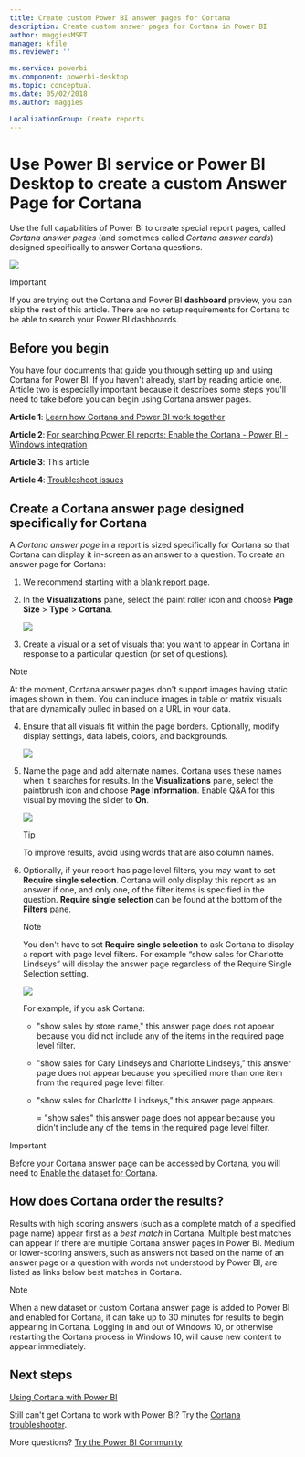 ```yaml
---
title: Create custom Power BI answer pages for Cortana
description: Create custom answer pages for Cortana in Power BI
author: maggiesMSFT
manager: kfile
ms.reviewer: ''

ms.service: powerbi
ms.component: powerbi-desktop
ms.topic: conceptual
ms.date: 05/02/2018
ms.author: maggies

LocalizationGroup: Create reports
---
```

# Use Power BI service or Power BI Desktop to create a custom Answer Page for Cortana
Use the full capabilities of Power BI to create special report pages, called *Cortana answer pages* (and sometimes called *Cortana answer cards*) designed specifically to answer Cortana questions.

![](media/service-cortana-answer-cards/power-bi-cortana.png)

> [!IMPORTANT]
> If you are trying out the Cortana and Power BI **dashboard** preview, you can skip the rest of this article. There are no setup requirements for Cortana to be able to search your Power BI dashboards.
> 
> 

## Before you begin
You have four documents that guide you through setting up and using Cortana for Power BI. If you haven't already, start by reading article one. Article two is especially important because it describes some steps you'll need to take before you can begin using Cortana answer pages.

**Article 1**: [Learn how Cortana and Power BI work together](service-cortana-intro.md)

**Article 2**: [For searching Power BI reports: Enable the Cortana - Power BI - Windows integration](service-cortana-enable.md)

**Article 3**: This article

**Article 4**: [Troubleshoot issues](service-cortana-troubleshoot.md)

## Create a Cortana answer page designed specifically for Cortana
A *Cortana answer page* in a report is sized specifically for Cortana so that Cortana can display it in-screen as an answer to a question. To create an answer page for Cortana:

1. We recommend starting with a [blank report page](power-bi-report-add-page.md).
2. In the **Visualizations** pane, select the paint roller icon and choose **Page Size** > **Type** > **Cortana**.
   
    ![](media/service-cortana-answer-cards/pbi-cortana-page-size-new.png)
3. Create a visual or a set of visuals that you want to appear in Cortana in response to a particular question (or set of questions).

> [!NOTE]
> At the moment, Cortana answer pages don't support images having static images shown in them. You can include images in table or matrix visuals that are dynamically pulled in based on a URL in your data. 
> 
> 

4. Ensure that all visuals fit within the page borders. Optionally, modify display settings, data labels, colors, and backgrounds.  
   
    ![](media/service-cortana-answer-cards/pbi_cortana_modify-new.png)
5. Name the page and add alternate names. Cortana uses these names when it searches for results. In the **Visualizations** pane, select the paintbrush icon and choose **Page Information**. Enable Q&A for this visual by moving the slider to **On**.
   
    ![](media/service-cortana-answer-cards/pbi_cortana_names-newer.png)
   
   > [!TIP]
   > To improve results, avoid using words that are also column names.
   > 
   > 
6. Optionally, if your report has page level filters, you may want to set **Require single selection**. Cortana will only display this report as an answer if one, and only one, of the filter items is specified in the question. **Require single selection** can be found at the bottom of the **Filters** pane.
   
   > [!NOTE]
   > You don't have to set **Require single selection** to ask Cortana to display a report with page level filters. For example “show sales for Charlotte Lindseys” will display the answer page regardless of the Require Single Selection setting.
   > 
   > 
   
     ![](media/service-cortana-answer-cards/pbi-cortana-single-selection-new.png)
   
      For example, if you ask Cortana:
   
   * "show sales by store name," this answer page does not appear because you did not include any of the items in the required page level filter.
   * "show sales for Cary Lindseys and Charlotte Lindseys," this answer page does not appear because you specified more than one item from the required page level filter.
   * "show sales for Charlotte Lindseys," this answer page appears.
     
     = "show sales" this answer page does not appear because you didn't include any of the items in the required page level filter.

> [!IMPORTANT]
> Before your Cortana answer page can be accessed by Cortana, you will need to [Enable the dataset for Cortana](service-cortana-enable.md).
> 
> 

## How does Cortana order the results?
Results with high scoring answers (such as a complete match of a specified page name) appear first as a *best match* in Cortana. Multiple best matches can appear if there are multiple Cortana answer pages in Power BI. Medium or lower-scoring answers, such as answers not based on the name of an answer page or a question with words not understood by Power BI, are listed as links below best matches in Cortana.

> [!NOTE]
> When a new dataset or custom Cortana answer page is added to Power BI and enabled for Cortana, it can take up to 30 minutes for results to begin appearing in Cortana. Logging in and out of Windows 10, or otherwise restarting the Cortana process in Windows 10, will cause new content to appear immediately.
> 
> 

## Next steps
[Using Cortana with Power BI](service-cortana-intro.md)

Still can't get Cortana to work with Power BI?  Try the [Cortana troubleshooter](service-cortana-troubleshoot.md).

More questions? [Try the Power BI Community](http://community.powerbi.com/)

